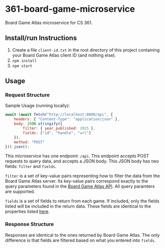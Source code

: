 # 361-board-game-microservice

Board Game Atlas microservice for CS 361.

## Install/run Instructions
1. Create a file `client-id.txt` in the root directory of this project containing your Board Game Atlas client ID (and nothing else).
2. `npm install`
3. `npm start`

## Usage

### Request Structure

Sample Usage (running locally):
```js
await (await fetch("http://localhost:8080/api", {
    headers: { "Content-Type": "application/json" },
    body: JSON.stringify({
        filter: { year_published: 2015 },
        fields: ["id", "handle", "url"] 
    }),
    method: "POST"
})).json();
```

This microservice has one endpoint: `/api`. This endpoint accepts POST requests to query data, and accepts a JSON body. This JSON body has two fields: `filter` and `fields`. 

`filter` is a set of key-value pairs representing how to filter the data from the Board Game Atlas server. Its key-value pairs correspond exactly to the query parameters found in the [Board Game Atlas API](https://www.boardgameatlas.com/api/docs/search). All query paramters are supported.

`fields` is a set of fields to return from each game. If included, only the fields listed will be included in the return data. These fields are identical to the properties listed [here](https://www.boardgameatlas.com/api/docs/gameobject).

### Response Structure

Responses are identical to the ones returned by Board Game Atlas. The only difference is that fields are filtered based on what you entered into `fields`. 